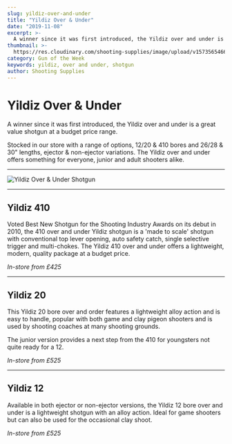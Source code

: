 ```yaml
---
slug: yildiz-over-and-under
title: "Yildiz Over & Under"
date: "2019-11-08"
excerpt: >-
  A winner since it was first introduced, the Yildiz over and under is a great value shotgun at a budget price range.
thumbnail: >-
  https://res.cloudinary.com/shooting-supplies/image/upload/v1573565466/guns/Yildiz-OverUnder.jpg
category: Gun of the Week
keywords: yildiz, over and under, shotgun
author: Shooting Supplies
---
```


# **Yildiz Over & Under**

A winner since it was first introduced, the Yildiz over and under is a great value shotgun at a budget price range.

Stocked in our store with a range of options, 12/20 & 410 bores and 26/28 & 30" lengths, ejector & non-ejector variations. The Yildiz over and under offers something for everyone, junior and adult shooters alike.

****

![Yildiz Over & Under Shotgun](https://res.cloudinary.com/shooting-supplies/image/upload/v1573565466/guns/Yildiz-OverUnder.jpg)

****

## Yildiz 410

Voted Best New Shotgun for the Shooting Industry Awards on its debut in 2010, the 410 over and under Yildiz shotgun is a 'made to scale' shotgun with conventional top lever opening, auto safety catch, single selective trigger and multi-chokes. The Yildiz 410 over and under offers a lightweight, modern, quality package at a budget price.

_In-store from £425_

****

## Yildiz 20

This Yildiz 20 bore over and order features a lightweight alloy action and is easy to handle, popular with both game and clay pigeon shooters and is used by shooting coaches at many shooting grounds.

The junior version provides a next step from the 410 for youngsters not quite ready for a 12.

_In-store from £525_

****

## Yildiz 12

Available in both ejector or non-ejector versions, the Yildiz 12 bore over and under is a lightweight shotgun with an alloy action. Ideal for game shooters but can also be used for the occasional clay shoot.

_In-store from £525_
